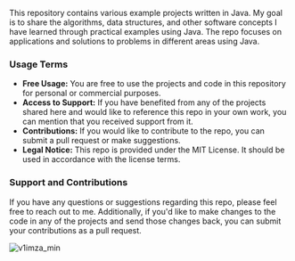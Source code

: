 This repository contains various example projects written in Java. My goal is to share the
 algorithms, data structures, and other software concepts I have learned through practical
 examples using Java. The repo focuses on applications and solutions to problems in different
 areas using Java.

 ### Usage Terms

 <ul>
   <li>
     <strong>Free Usage:</strong> You are free to use the projects and code in this repository
     for personal or commercial purposes.
   </li>
   <li>
     <strong>Access to Support:</strong> If you have benefited from any of the projects shared
     here and would like to reference this repo in your own work, you can mention that you
     received support from it.
   </li>
   <li>
     <strong>Contributions:</strong> If you would like to contribute to the repo, you can submit
     a pull request or make suggestions.
   </li>
   <li>
     <strong>Legal Notice:</strong> This repo is provided under the MIT License. It should be
     used in accordance with the license terms.
   </li>
 </ul>

 ### Support and Contributions

 <p>If you have any questions or suggestions regarding this repo, please feel free to reach out
 to me. Additionally, if you'd like to make changes to the code in any of the projects and
 send those changes back, you can submit your contributions as a pull request.</p>

![v1imza_min](https://github.com/user-attachments/assets/c71c4791-0ff3-4c62-97a0-76cfeda5cbd4)
